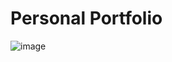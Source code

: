 # Personal Portfolio

![image](https://user-images.githubusercontent.com/44551557/177597118-36f5fae5-0c94-45b1-9e01-987167f9474a.png)


